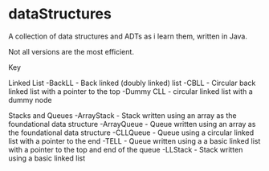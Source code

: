 # dataStructures
A collection of data structures and ADTs as i learn them, written in Java. 

Not all versions are the most efficient. 

Key

Linked List
  -BackLL - Back linked (doubly linked) list
  -CBLL - Circular back linked list with a pointer to the top
  -Dummy CLL - circular linked list with a dummy node
  
Stacks and Queues
  -ArrayStack - Stack written using an array as the foundational data structure
  -ArrayQueue - Queue written using an array as the foundational data structure
  -CLLQueue - Queue using a circular linked list with a pointer to the end
  -TELL - Queue written using a a basic linked list with a pointer to the top and end of the queue
  -LLStack - Stack written using a basic linked list
